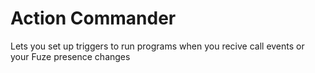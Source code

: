# Action Commander

Lets you set up triggers to run programs when you recive call events or your Fuze presence changes 
